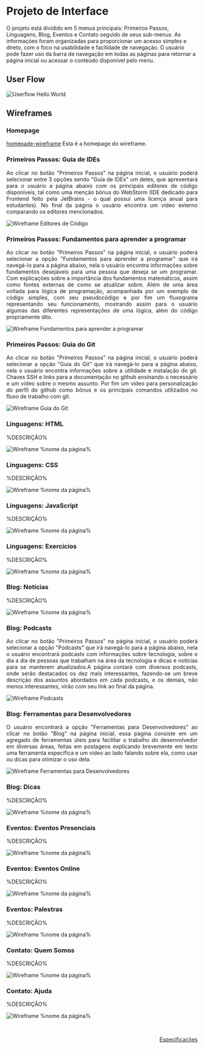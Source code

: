 
# Projeto de Interface

O projeto está dividido em 5 menus principais: Primeiros Passos, Linguagens, Blog, Eventos e Contato seguido de seus sub-menus. As informações foram organizadas para proporcionar um acesso simples e direto, com o foco na usabilidade e facilidade de navegação. O usuário pode fazer uso da barra de navegação em todas as páginas para retornar a página inicial ou acessar o conteúdo disponível pelo menu.

## User Flow

![Userflow Hello World](img//userflow.png)


## Wireframes

<div align="justify">

### Homepage

[homepade-wireframe](img//homepage-wireframe.png) Esta é a homepage do wireframe.

### Primeiros Passos: Guia de IDEs

Ao clicar no botão "Primeiros Passos" na página inicial, o usuário poderá selecionar entre 3 opções sendo "Guia de IDEs" um deles, que apresentará para o usuário a página abaixo com os principais editores de código disponíveis, tal como uma menção bônus do WebStorm (IDE dedicado para Frontend feito pela JetBrains - o qual possui uma licença anual para estudantes). No final da página o usuário encontra um vídeo externo comparando os editores mencionados.

![Wireframe Editores de Código](img/guia_sobre_editores_de_codigo-wireframe.png)

### Primeiros Passos: Fundamentos para aprender a programar

Ao clicar no botão "Primeiros Passos" na página inicial, o usuário poderá selecionar a opção "Fundamentos para aprender a programar" que irá navegá-lo para a página abaixo, nela o usuário encontra informações sobre fundamentos desejáveis para uma pessoa que deseja se um programar. Com explicações sobre a importância dos fundamentos matemáticos, assim como fontes externas de como se atualizar sobre. Além de uma área voltada para lógica de programação, acompanhada por um exemplo de código simples, com seu pseudocódigo e por fim um fluxograma representando seu funcionamento, mostrando assim para o usuário algumas das diferentes representações de uma lógica, além do código propriamente dito.

![Wireframe Fundamentos para aprender a programar](img/fundamentos_para_aprender_a_programar-wireframe.png)

### Primeiros Passos: Guia do Git

Ao clicar no botão "Primeiros Passos" na página inicial, o usuário poderá selecionar a opção "Guia do Git" que irá navegá-lo para a página abaixo, nela o usuário encontra informações sobre a utilidade e instalação do git. Chaves SSH e links para a documentação no github ensinando o necessário e um vídeo sobre o mesmo assunto. Por fim um vídeo para personalização do perfil do github como bônus e os principais comandos utilizados no fluxo de trabalho com git.

![Wireframe Guia do Git](img/guia_do_git-wireframe.png)

### Linguagens: HTML

%DESCRIÇÃO%

![Wireframe %_nome da página_%](img/%_nome-do-arquivo_%)

### Linguagens: CSS

%DESCRIÇÃO%

![Wireframe %_nome da página_%](img/%_nome-do-arquivo_%)

### Linguagens: JavaScript

%DESCRIÇÃO%

![Wireframe %_nome da página_%](img/%_nome-do-arquivo_%)

### Linguagens: Exercícios

%DESCRIÇÃO%

![Wireframe %_nome da página_%](img/%_nome-do-arquivo_%)

### Blog: Notícias

%DESCRIÇÃO%

![Wireframe %_nome da página_%](img/%_nome-do-arquivo_%)

### Blog: Podcasts

Ao clicar no botão "Primeiros Passos" na página inicial, o usuário poderá selecionar a opção "Podcasts" que irá navegá-lo para a página abaixo, nela o usuário encontrará podcasts com informações sobre tecnologia, sobre o dia a dia de pessoas que trabalham na área da tecnologia e  dicas e notícias para se manterem atualizados.A página contará com diversos podcasts, onde serão destacados os dez mais interessantes, fazendo-se um breve descrição dos assuntos abordados em cada podcasts, e os demais, não menos interessantes, virão com seu link ao final da página.     

![Wireframe Podcasts](img/podcasts.png)

### Blog: Ferramentas para Desenvolvedores

O usuário encontrará a opção "Ferramentas para Desenvolvedores" ao clicar no botão "Blog" na página inicial, essa página consiste em um agregado de ferramentas úteis para facilitar o trabalho do desenvolvedor em diversas áreas, feitas em postagens explicando brevemente em texto uma ferramenta específica e um vídeo ao lado falando sobre ela, como usar ou dicas para otimizar o uso dela.

![Wireframe Ferramentas para Desenvolvedores](img/ferramentas_para_desenvolvedores-wireframe.png)

### Blog: Dicas

%DESCRIÇÃO%

![Wireframe %_nome da página_%](img/%_nome-do-arquivo_%)

### Eventos: Eventos Presenciais

%DESCRIÇÃO%

![Wireframe %_nome da página_%](img/%_nome-do-arquivo_%)

### Eventos: Eventos Online

%DESCRIÇÃO%

![Wireframe %_nome da página_%](img/%_nome-do-arquivo_%)

### Eventos: Palestras

%DESCRIÇÃO%

![Wireframe %_nome da página_%](img/%_nome-do-arquivo_%)

### Contato: Quem Somos

%DESCRIÇÃO%

![Wireframe %_nome da página_%](img/%_nome-do-arquivo_%)

### Contato: Ajuda

%DESCRIÇÃO%

![Wireframe %_nome da página_%](img/%_nome-do-arquivo_%)

</div>

<br>

<p align="right"><a href="./especification.md">Especificações</a>
